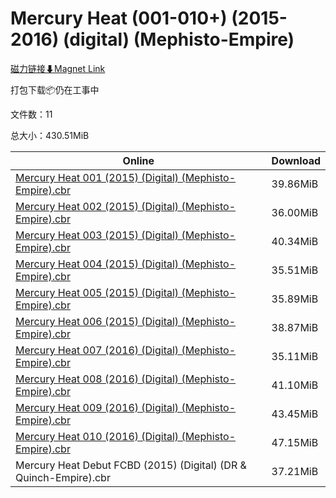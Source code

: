# Mercury Heat (001-010+) (2015-2016) (digital) (Mephisto-Empire)

[磁力链接⬇Magnet Link](magnet:?xt=urn:btih:dd24790d0db689eb8602504c4ec5b3d2f3ca6c69&dn=Mercury%20Heat%20%28001-010%2B%29%20%282015-2016%29%20%28digital%29%20%28Mephisto-Empire%29)

打包下载📦仍在工事中

文件数：11

总大小：430.51MiB

Online | Download
--- | ---
[Mercury Heat 001 (2015) (Digital) (Mephisto-Empire).cbr](https://github.com/alicewish/markdown/blob/master/comic/Mercury-Heat-001-2015-Digital-Mephisto-Empire-cbr.md) | 39.86MiB
[Mercury Heat 002 (2015) (Digital) (Mephisto-Empire).cbr](https://github.com/alicewish/markdown/blob/master/comic/Mercury-Heat-002-2015-Digital-Mephisto-Empire-cbr.md) | 36.00MiB
[Mercury Heat 003 (2015) (Digital) (Mephisto-Empire).cbr](https://github.com/alicewish/markdown/blob/master/comic/Mercury-Heat-003-2015-Digital-Mephisto-Empire-cbr.md) | 40.34MiB
[Mercury Heat 004 (2015) (Digital) (Mephisto-Empire).cbr](https://github.com/alicewish/markdown/blob/master/comic/Mercury-Heat-004-2015-Digital-Mephisto-Empire-cbr.md) | 35.51MiB
[Mercury Heat 005 (2015) (Digital) (Mephisto-Empire).cbr](https://github.com/alicewish/markdown/blob/master/comic/Mercury-Heat-005-2015-Digital-Mephisto-Empire-cbr.md) | 35.89MiB
[Mercury Heat 006 (2015) (Digital) (Mephisto-Empire).cbr](https://github.com/alicewish/markdown/blob/master/comic/Mercury-Heat-006-2015-Digital-Mephisto-Empire-cbr.md) | 38.87MiB
[Mercury Heat 007 (2016) (Digital) (Mephisto-Empire).cbr](https://github.com/alicewish/markdown/blob/master/comic/Mercury-Heat-007-2016-Digital-Mephisto-Empire-cbr.md) | 35.11MiB
[Mercury Heat 008 (2016) (Digital) (Mephisto-Empire).cbr](https://github.com/alicewish/markdown/blob/master/comic/Mercury-Heat-008-2016-Digital-Mephisto-Empire-cbr.md) | 41.10MiB
[Mercury Heat 009 (2016) (Digital) (Mephisto-Empire).cbr](https://github.com/alicewish/markdown/blob/master/comic/Mercury-Heat-009-2016-Digital-Mephisto-Empire-cbr.md) | 43.45MiB
[Mercury Heat 010 (2016) (Digital) (Mephisto-Empire).cbr](https://github.com/alicewish/markdown/blob/master/comic/Mercury-Heat-010-2016-Digital-Mephisto-Empire-cbr.md) | 47.15MiB
Mercury Heat Debut FCBD (2015) (Digital) (DR & Quinch-Empire).cbr | 37.21MiB